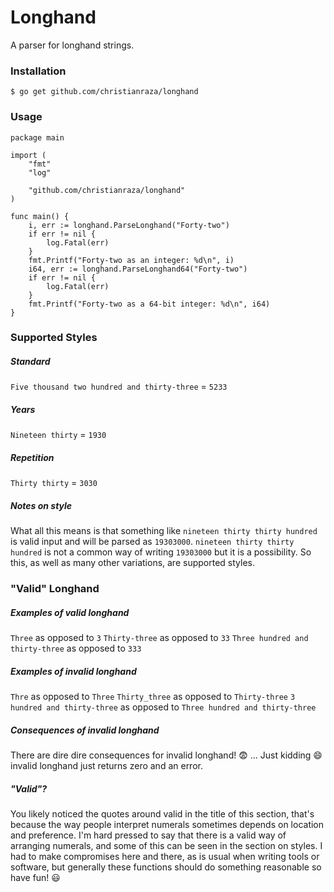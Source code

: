 # Longhand
A parser for longhand strings.

### Installation
`$ go get github.com/christianraza/longhand`

### Usage
```
package main

import (
    "fmt"
    "log"

    "github.com/christianraza/longhand"
)

func main() {
    i, err := longhand.ParseLonghand("Forty-two")
    if err != nil {
        log.Fatal(err)
    }
    fmt.Printf("Forty-two as an integer: %d\n", i)
    i64, err := longhand.ParseLonghand64("Forty-two")
    if err != nil {
        log.Fatal(err)
    }
    fmt.Printf("Forty-two as a 64-bit integer: %d\n", i64)
}
```

### Supported Styles
##### Standard
`Five thousand two hundred and thirty-three` = `5233`
##### Years
`Nineteen thirty` = `1930`
##### Repetition
`Thirty thirty` = `3030`
##### Notes on style
What all this means is that something like `nineteen thirty thirty hundred` is valid input and will be parsed as `19303000`. `nineteen thirty thirty hundred` is not a common way of writing `19303000` but it is a possibility. So this, as well as many other variations, are supported styles.

### "Valid" Longhand
##### Examples of valid longhand
`Three` as opposed to `3`
`Thirty-three` as opposed to `33`
`Three hundred and thirty-three` as opposed to `333`
##### Examples of invalid longhand
`Thre` as opposed to `Three` 
`Thirty_three` as opposed to `Thirty-three`
`3 hundred and thirty-three` as opposed to `Three hundred and thirty-three`
##### Consequences of invalid longhand
There are dire dire consequences for invalid longhand!
:fearful: ...
Just kidding :smile: invalid longhand just returns zero and an error.
##### "Valid"?
You likely noticed the quotes around valid in the title of this section, that's because the way people interpret numerals sometimes depends on location and preference. I'm hard pressed to say that there is a valid way of arranging numerals, and some of this can be seen in the section on styles. I had to make compromises here and there, as is usual when writing tools or software, but generally these functions should do something reasonable so have fun! :smiley: